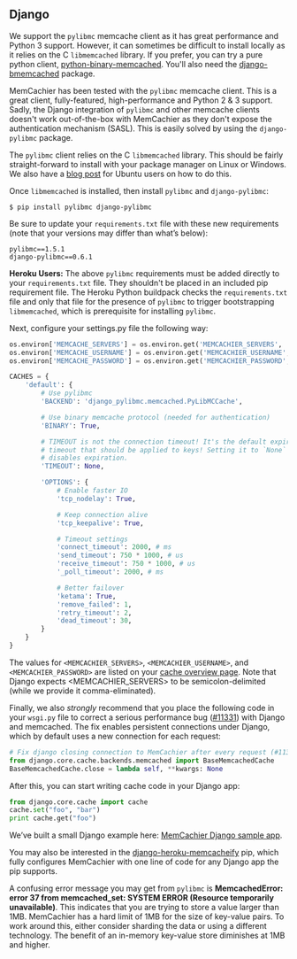 

<h2 id="django">Django</h2>

<p class="alert alert-info">
We support the <code>pylibmc</code> memcache client as it has great performance
and Python 3 support. However, it can sometimes be difficult to install locally
as it relies on the C <code>libmemcached</code> library. If you prefer, you can
try a pure python client, <a
href="https://github.com/jaysonsantos/python-binary-memcached">python-binary-memcached</a>.
You'll also need the <a
href="https://github.com/jaysonsantos/django-bmemcached">django-bmemcached</a>
package.
</p>

MemCachier has been tested with the `pylibmc` memcache client. This is a great
client, fully-featured, high-performance and Python 2 & 3 support. Sadly, the
Django integration of `pylibmc` and other memcache clients doesn't work
out-of-the-box with MemCachier as they don't expose the authentication
mechanism (SASL). This is easily solved by using the `django-pylibmc` package.

The `pylibmc` client relies on the C `libmemcached` library. This should be
fairly straight-forward to install with your package manager on Linux or
Windows. We also have a [blog
post](http://blog.memcachier.com/2014/11/05/ubuntu-libmemcached-and-sasl-support/)
for Ubuntu users on how to do this.

Once `libmemcached` is installed, then install `pylibmc` and `django-pylibmc`:

```text
$ pip install pylibmc django-pylibmc
```

Be sure to update your `requirements.txt` file with these new requirements
(note that your versions may differ than what’s below):

```text
pylibmc==1.5.1
django-pylibmc==0.6.1
```

<p class="alert alert-info">
<b>Heroku Users:</b> The above <code>pylibmc</code> requirements must be added
directly to your <code>requirements.txt</code> file. They shouldn't be placed
in an included pip requirement file. The Heroku Python buildpack checks the
<code>requirements.txt</code> file and only that file for the presence of
<code>pylibmc</code> to trigger bootstrapping <code>libmemcached</code>, which
is prerequisite for installing <code>pylibmc</code>.
</p>

Next, configure your settings.py file the following way:

```python
os.environ['MEMCACHE_SERVERS'] = os.environ.get('MEMCACHIER_SERVERS', '').replace(',', ';')
os.environ['MEMCACHE_USERNAME'] = os.environ.get('MEMCACHIER_USERNAME', '')
os.environ['MEMCACHE_PASSWORD'] = os.environ.get('MEMCACHIER_PASSWORD', '')

CACHES = {
    'default': {
        # Use pylibmc
        'BACKEND': 'django_pylibmc.memcached.PyLibMCCache',

        # Use binary memcache protocol (needed for authentication)
        'BINARY': True,

        # TIMEOUT is not the connection timeout! It's the default expiration
        # timeout that should be applied to keys! Setting it to `None`
        # disables expiration.
        'TIMEOUT': None,

        'OPTIONS': {
            # Enable faster IO
            'tcp_nodelay': True,

            # Keep connection alive
            'tcp_keepalive': True,

            # Timeout settings
            'connect_timeout': 2000, # ms
            'send_timeout': 750 * 1000, # us
            'receive_timeout': 750 * 1000, # us
            '_poll_timeout': 2000, # ms

            # Better failover
            'ketama': True,
            'remove_failed': 1,
            'retry_timeout': 2,
            'dead_timeout': 30,
        }
    }
}
```

The values for `<MEMCACHIER_SERVERS>`, `<MEMCACHIER_USERNAME>`, and
`<MEMCACHIER_PASSWORD>` are listed on your [cache overview
page](https://www.memcachier.com/caches). Note that Django expects
<MEMCACHIER_SERVERS> to be semicolon-delimited (while we provide it
comma-eliminated).

Finally, we also *strongly* recommend that you place the following
code in your `wsgi.py` file to correct a serious performance bug
([#11331](https://code.djangoproject.com/ticket/11331)) with Django
and memcached. The fix enables persistent connections under Django,
which by default uses a new connection for each request:

```python
# Fix django closing connection to MemCachier after every request (#11331)
from django.core.cache.backends.memcached import BaseMemcachedCache
BaseMemcachedCache.close = lambda self, **kwargs: None
```

After this, you can start writing cache code in your Django app:

```python
from django.core.cache import cache
cache.set("foo", "bar")
print cache.get("foo")
```

We’ve built a small Django example here: [MemCachier Django sample
app](https://github.com/memcachier/examples-django).

You may also be interested in the
[django-heroku-memcacheify](http://github.com/rdegges/django-heroku-memcacheify)
pip, which fully configures MemCachier with one line of code for any Django app
the pip supports.

<p class="alert alert-info">
A confusing error message you may get from <code>pylibmc</code> is
<b>MemcachedError: error 37 from memcached_set: SYSTEM ERROR (Resource
temporarily unavailable)</b>. This indicates that you are trying to store a
value larger than 1MB. MemCachier has a hard limit of 1MB for the size of
key-value pairs. To work around this, either consider sharding the data or
using a different technology. The benefit of an in-memory key-value store
diminishes at 1MB and higher.
</p>

